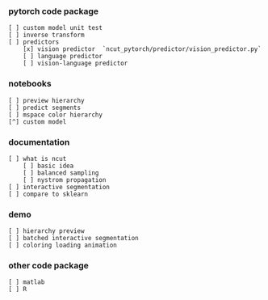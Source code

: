 
### pytorch code package
    [ ] custom model unit test
    [ ] inverse transform
    [ ] predictors
        [x] vision predictor  `ncut_pytorch/predictor/vision_predictor.py`
        [ ] language predictor
        [ ] vision-language predictor

### notebooks
    [ ] preview hierarchy
    [ ] predict segments
    [ ] mspace color hierarchy
    [^] custom model

### documentation
    [ ] what is ncut
        [ ] basic idea
        [ ] balanced sampling
        [ ] nystrom propagation
    [ ] interactive segmentation
    [ ] compare to sklearn

### demo
    [ ] hierarchy preview
    [ ] batched interactive segmentation
    [ ] coloring loading animation

### other code package
    [ ] matlab
    [ ] R